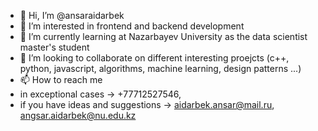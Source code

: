 - 👋 Hi, I’m @ansaraidarbek
- 👀 I’m interested in frontend and backend development
- 🌱 I’m currently learning at Nazarbayev University as the data scientist master's student
- 💞️ I’m looking to collaborate on different interesting proejcts  (c++, python, javascript, algorithms, machine learning, design patterns ...) 
- 📫 How to reach me 
- in exceptional cases -> +77712527546, 
- if you have ideas and suggestions -> aidarbek.ansar@mail.ru, angsar.aidarbek@nu.edu.kz

<!---
ansaraidarbek/ansaraidarbek is a ✨ special ✨ repository because its `README.md` (this file) appears on your GitHub profile.
You can click the Preview link to take a look at your changes.
--->
